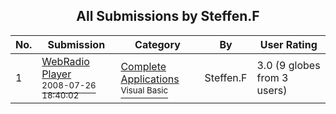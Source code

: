 ﻿<div align="center">

## All Submissions by Steffen\.F

</div>

No.  | Submission | Category | By   | User Rating
---- | ---------- | -------- | ---- | -----------
1 | [WebRadio Player<br /><sup>2008-07-26 18:40:02</sup>](https://github.com/Planet-Source-Code/steffen-f-webradio-player__1-70885) | [Complete Applications<br /><sup>Visual Basic</sup>](../ByCategory/complete-applications__1-27.md) | Steffen\.F | 3.0 (9 globes from 3 users)
